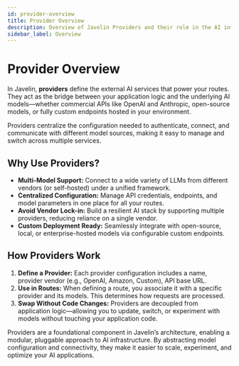 ```yaml
---
id: provider-overview
title: Provider Overview
description: Overview of Javelin Providers and their role in the AI infrastructure
sidebar_label: Overview
---
```


# Provider Overview

In Javelin, **providers** define the external AI services that power your routes. They act as the bridge between your application logic and the underlying AI models—whether commercial APIs like OpenAI and Anthropic, open-source models, or fully custom endpoints hosted in your environment.

Providers centralize the configuration needed to authenticate, connect, and communicate with different model sources, making it easy to manage and switch across multiple services.

## Why Use Providers?

- **Multi-Model Support:** Connect to a wide variety of LLMs from different vendors (or self-hosted) under a unified framework.
- **Centralized Configuration:** Manage API credentials, endpoints, and model parameters in one place for all your routes.
- **Avoid Vendor Lock-in:** Build a resilient AI stack by supporting multiple providers, reducing reliance on a single vendor.
- **Custom Deployment Ready:** Seamlessly integrate with open-source, local, or enterprise-hosted models via configurable custom endpoints.

## How Providers Work

1. **Define a Provider:** Each provider configuration includes a name, provider vendor (e.g., OpenAI, Amazon, Custom), API base URL.
2. **Use in Routes:** When defining a route, you associate it with a specific provider and its models. This determines how requests are processed.
3. **Swap Without Code Changes:** Providers are decoupled from application logic—allowing you to update, switch, or experiment with models without touching your application code.

Providers are a foundational component in Javelin’s architecture, enabling a modular, pluggable approach to AI infrastructure. By abstracting model configuration and connectivity, they make it easier to scale, experiment, and optimize your AI applications.
